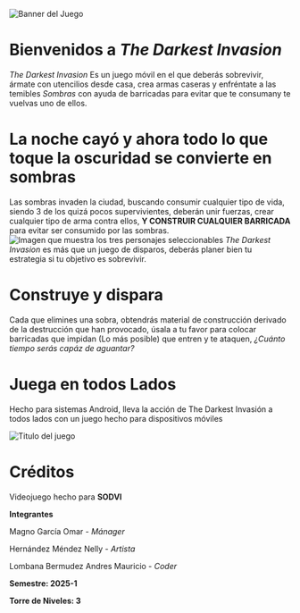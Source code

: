 ![Banner del Juego](Documentación/Imagenes/Banner.jpg)

# Bienvenidos a *The Darkest Invasion*
*The Darkest Invasion* Es un juego móvil en el que deberás sobrevivir, ármate con utencilios desde casa,
crea armas caseras y enfréntate a las temibles *Sombras* con ayuda de barricadas para evitar que te
consumany te vuelvas uno de ellos.

# La noche cayó y ahora todo lo que toque la oscuridad se convierte en sombras
Las sombras invaden la ciudad, buscando consumir cualquier tipo de vida, siendo 3 de los quizá pocos supervivientes,
deberán unir fuerzas, crear cualquier tipo de arma contra ellos, **Y CONSTRUIR CUALQUIER BARRICADA** para evitar ser 
consumido por las sombras.
![Imagen que muestra los tres personajes seleccionables](Documentación/Imagenes/3D_MODEL.jpg)
*The Darkest Invasion* es más que un juego de disparos, deberás planer bien tu estrategia si tu objetivo es sobrevivir.

# Construye y dispara
Cada que elimines una sobra, obtendrás material de construcción derivado de la destrucción que han provocado, úsala a tu favor para colocar
barricadas que impidan (Lo más posible) que entren y te ataquen, *¿Cuánto tiempo serás capáz de aguantar?*

# Juega en todos Lados
Hecho para sistemas Android, lleva la acción de The Darkest Invasión a todos lados con un juego hecho para dispositivos móviles

![Titulo del juego](Documentación/Imagenes/Final_Title.png)
# Créditos

Videojuego hecho para **SODVI**

**Integrantes**

Magno García Omar - *Mánager*

Hernández Méndez Nelly - *Artista*

Lombana Bermudez Andres Mauricio - *Coder*

**Semestre: 2025-1**

**Torre de Niveles: 3**


